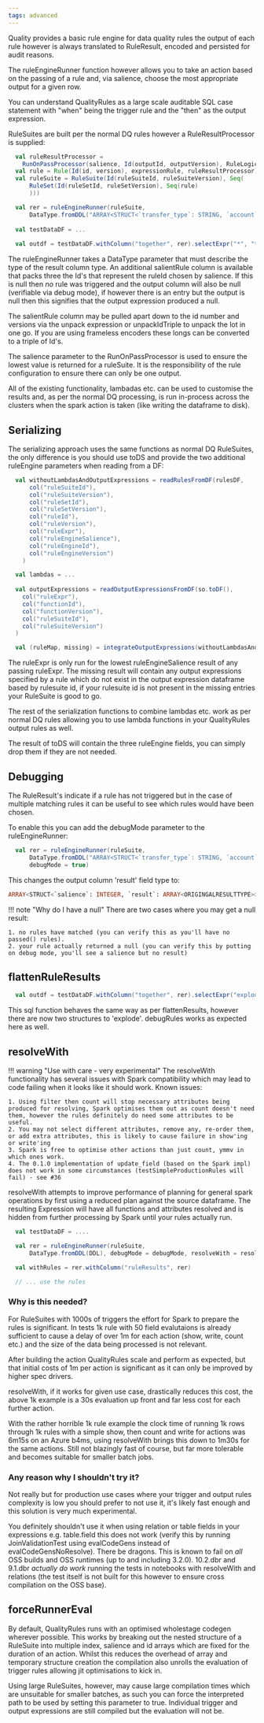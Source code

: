```yaml
---
tags: advanced
---
```

   
Quality provides a basic rule engine for data quality rules the output of each rule however is always translated to RuleResult, encoded and persisted for audit reasons.

The ruleEngineRunner function however allows you to take an action based on the passing of a rule and, via salience, choose the most appropriate output for a given row.

You can understand QualityRules as a large scale auditable SQL case statement with "when" being the trigger rule and the "then" as the output expression.

RuleSuites are built per the normal DQ rules however a RuleResultProcessor is supplied:

```scala
  val ruleResultProcessor = 
    RunOnPassProcessor(salience, Id(outputId, outputVersion), RuleLogicUtils.expr("array(account_row('from', account), account_row('to', 'other_account1'))")))
  val rule = Rule(Id(id, version), expressionRule, ruleResultProcessor)
  val ruleSuite = RuleSuite(Id(ruleSuiteId, ruleSuiteVersion), Seq(
      RuleSet(Id(ruleSetId, ruleSetVersion), Seq(rule)
      )))

  val rer = ruleEngineRunner(ruleSuite,
      DataType.fromDDL("ARRAY<STRUCT<`transfer_type`: STRING, `account`: STRING>>"))
  
  val testDataDF = ...
  
  val outdf = testDataDF.withColumn("together", rer).selectExpr("*", "together.result")
```

The ruleEngineRunner takes a DataType parameter that must describe the type of the result column type.  An additional salientRule column is available that packs three the Id's that represent the ruleId chosen by salience.  If this is null then _no_ rule was triggered and the output column will also be null (verifiable via debug mode), if however there is an entry but the output is null then this signifies that the output expression produced a null.

The salientRule column may be pulled apart down to the id number and versions via the unpack expression or unpackIdTriple to unpack the lot in one go.  If you are using frameless encoders these longs can be converted to a triple of Id's.  

The salience parameter to the RunOnPassProcessor is used to ensure the lowest value is returned for a ruleSuite.  It is the responsibility of the rule configuration to ensure there can only be one output.

All of the existing functionality, lambadas etc. can be used to customise the results and, as per the normal DQ processing, is run in-process across the clusters when the spark action is taken (like writing the dataframe to disk).

## Serializing

The serializing approach uses the same functions as normal DQ RuleSuites, the only difference is you should use toDS and provide the two additional ruleEngine parameters when reading from a DF:

```scala
  val withoutLambdasAndOutputExpressions = readRulesFromDF(rulesDF,
      col("ruleSuiteId"),
      col("ruleSuiteVersion"),
      col("ruleSetId"),
      col("ruleSetVersion"),
      col("ruleId"),
      col("ruleVersion"),
      col("ruleExpr"),
      col("ruleEngineSalience"), 
      col("ruleEngineId"),
      col("ruleEngineVersion")
    )

  val lambdas = ...
  
  val outputExpressions = readOutputExpressionsFromDF(so.toDF(),
    col("ruleExpr"),
    col("functionId"),
    col("functionVersion"),
    col("ruleSuiteId"),
    col("ruleSuiteVersion")
  )

  val (ruleMap, missing) = integrateOutputExpressions(withoutLambdasAndOutputExpressions, outputExpressions)    

```

The ruleExpr is only run for the lowest ruleEngineSalience result of any passing ruleExpr.  The missing result will contain any output expressions specified by a rule which do not exist in the output expression dataframe based by rulesuite id, if your rulesuite id is not present in the missing entries your RuleSuite is good to go.

The rest of the serialization functions to combine lambdas etc. work as per normal DQ rules allowing you to use lambda functions in your QualityRules output rules as well.

The result of toDS will contain the three ruleEngine fields, you can simply drop them if they are not needed.

## Debugging

The RuleResult's indicate if a rule has not triggered but in the case of multiple matching rules it can be useful to see which rules would have been chosen.

To enable this you can add the debugMode parameter to the ruleEngineRunner:

```scala
  val rer = ruleEngineRunner(ruleSuite,
      DataType.fromDDL("ARRAY<STRUCT<`transfer_type`: STRING, `account`: STRING>>"),
      debugMode = true)
```

This changes the output column 'result' field type to:

```sql
ARRAY<STRUCT<`salience`: INTEGER, `result`: ARRAY<ORIGINGALRESULTTYPE>>
```

!!! note "Why do I have a null"
    There are two cases where you may get a null result:
    
    1. no rules have matched (you can verify this as you'll have no passed() rules).
    2. your rule actually returned a null (you can verify this by putting on debug mode, you'll see a salience but no result)

## flattenRuleResults
    
```scala
  val outdf = testDataDF.withColumn("together", rer).selectExpr("explode(flattenRuleResults(together)) as expl").selectExpr("expl.*")
```

This sql function behaves the same way as per flattenResults, however there are now two structures to 'explode'.  debugRules works as expected here as well.

## resolveWith

!!! warning "Use with care - very experimental"
    The resolveWith functionality has several issues with Spark compatibility which may lead to code failing when it looks like it should work.
    Known issues:
    
    1. Using filter then count will stop necessary attributes being produced for resolving, Spark optimises them out as count doesn't need them, however the rules definitely do need some attributes to be useful.
    2. You may not select different attributes, remove any, re-order them, or add extra attributes, this is likely to cause failure in show'ing or write'ing
    3. Spark is free to optimise other actions than just count, ymmv in which ones work.     
    4. The 0.1.0 implementation of update_field (based on the Spark impl) does not work in some circumstances (testSimpleProductionRules will fail) - see #36

resolveWith attempts to improve performance of planning for general spark operations by first using a reduced plan against the source dataframe.  The resulting Expression will have all functions and attributes resolved and is hidden from further processing by Spark until your rules actually run. 

```scala
  val testDataDF = ....

  val rer = ruleEngineRunner(ruleSuite,
      DataType.fromDDL(DDL), debugMode = debugMode, resolveWith = resolveWith = Some(testDataDF))

  val withRules = rer.withColumn("ruleResults", rer)

  // ... use the rules
```

### Why is this needed?

For RuleSuites with 1000s of triggers the effort for Spark to prepare the rules is significant.  In tests 1k rule with 50 field evalutaions is already sufficient to cause a delay of over 1m for each action (show, write, count etc.) and the size of the data being processed is not relevant.

After building the action QualityRules scale and perform as expected, but that initial costs of 1m per action is significant as it can only be improved by higher spec drivers.

resolveWith, if it works for given use case, drastically reduces this cost, the above 1k example is a 30s evaluation up front and far less cost for each further action.

With the rather horrible 1k rule example the clock time of running 1k rows through 1k rules with a simple show, then count and write for actions was 6m15s on an Azure b4ms, using resolveWith brings this down to 1m30s for the same actions.  Still not blazingly fast of course, but far more tolerable and becomes suitable for smaller batch jobs.

### Any reason why I shouldn't try it?

Not really but for production use cases where your trigger and output rules complexity is low you should prefer to not use it, it's likely fast enough and this solution is very much experimental.

You definitely shouldn't use it when using relation or table fields in your expressions e.g. table.field this does not work (verify this by running JoinValidationTest using evalCodeGens instead of evalCodeGensNoResolve).  There be dragons.  This is known to fail on *all* OSS builds and OSS runtimes (up to and including 3.2.0).  10.2.dbr and 9.1.dbr *actually do work* running the tests in notebooks with resolveWith and relations (the test itself is not built for this however to ensure cross compilation on the OSS base).

## forceRunnerEval

By default, QualityRules runs with an optimised wholestage codegen wherever possible.  This works by breaking out the nested structure of a RuleSuite into multiple index, salience and id arrays which are fixed for the duration of an action.  Whilst this reduces the overhead of array and temporary structure creation the compilation also unrolls the evaluation of trigger rules allowing jit optimisations to kick in.

Using large RuleSuites, however, may cause large compilation times which are unsuitable for smaller batches, as such you can force the interpreted path to be used by setting this parameter to true.  Individual trigger and output expressions are still compiled but the evaluation will not be.

